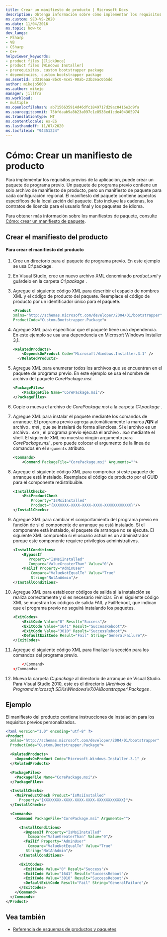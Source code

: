 ```yaml
---
title: Crear un manifiesto de producto | Microsoft Docs
description: Obtenga información sobre cómo implementar los requisitos previos para la aplicación ClickOnce con un paquete que contenga un único manifiesto de producto y un manifiesto del paquete para cada configuración regional.
ms.custom: SEO-VS-2020
ms.date: 11/04/2016
ms.topic: how-to
dev_langs:
- FSharp
- VB
- CSharp
- C++
helpviewer_keywords:
- product files [ClickOnce]
- product files [Windows Installer]
- prerequisites, custom bootstrapper package
- dependencies, custom bootstrapper package
ms.assetid: 2d316aaa-8bc0-4ce5-90ab-23b3eac0b5dd
author: mikejo5000
ms.author: mikejo
manager: jillfra
ms.workload:
- multiple
ms.openlocfilehash: ab7156635914d46dfc1849717d29ac0416e2d9fa
ms.sourcegitcommit: 75bfdaab9a8b23a097c1e8538ed1cde404305974
ms.translationtype: MT
ms.contentlocale: es-ES
ms.lasthandoff: 11/07/2020
ms.locfileid: "94351224"
---
```

# <a name="how-to-create-a-product-manifest"></a>Cómo: Crear un manifiesto de producto
Para implementar los requisitos previos de la aplicación, puede crear un paquete de programa previo. Un paquete de programa previo contiene un solo archivo de manifiesto de producto, pero un manifiesto de paquete para cada configuración regional. El manifiesto del paquete contiene aspectos específicos de la localización del paquete. Esto incluye las cadenas, los contratos de licencia para el usuario final y los paquetes de idioma.

 Para obtener más información sobre los manifiestos de paquete, consulte [Cómo: crear un manifiesto de paquete](../deployment/how-to-create-a-package-manifest.md).

## <a name="create-the-product-manifest"></a>Crear el manifiesto del producto

#### <a name="to-create-the-product-manifest"></a>Para crear el manifiesto del producto

1. Cree un directorio para el paquete de programa previo. En este ejemplo se usa C:\package.

2. En Visual Studio, cree un nuevo archivo XML denominado *product.xml* y guárdelo en la carpeta *C:\package* .

3. Agregue el siguiente código XML para describir el espacio de nombres XML y el código de producto del paquete. Reemplace el código de producto por un identificador único para el paquete.

    ```xml
    <Product
    xmlns="http://schemas.microsoft.com/developer/2004/01/bootstrapper"
    ProductCode="Custom.Bootstrapper.Package">
    ```

4. Agregue XML para especificar que el paquete tiene una dependencia. En este ejemplo se usa una dependencia en Microsoft Windows Installer 3,1.

    ```xml
    <RelatedProducts>
        <DependsOnProduct Code="Microsoft.Windows.Installer.3.1" />
      </RelatedProducts>
    ```

5. Agregue XML para enumerar todos los archivos que se encuentran en el paquete de programa previo. En este ejemplo se usa el nombre de archivo del paquete *CorePackage.msi*.

    ```xml
    <PackageFiles>
        <PackageFile Name="CorePackage.msi"/>
    </PackageFiles>
    ```

6. Copie o mueva el archivo de *CorePackage.msi* a la carpeta *C:\package* .

7. Agregue XML para instalar el paquete mediante los comandos de arranque. El programa previo agrega automáticamente la marca **/QN** al archivo *. msi* , que se instalará de forma silenciosa. Si el archivo es un archivo *. exe* , el programa previo ejecuta el archivo *. exe* mediante el shell. El siguiente XML no muestra ningún argumento para *CorePackage.msi* , pero puede colocar el argumento de la línea de comandos en el `Arguments` atributo.

    ```xml
    <Commands>
        <Command PackageFile="CorePackage.msi" Arguments="">
    ```

8. Agregue el siguiente código XML para comprobar si este paquete de arranque está instalado. Reemplace el código de producto por el GUID para el componente redistribuible.

    ```xml
    <InstallChecks>
        <MsiProductCheck
            Property="IsMsiInstalled"
            Product="{XXXXXXX-XXXX-XXXX-XXXX-XXXXXXXXXXXX}"/>
    </InstallChecks>
    ```

9. Agregue XML para cambiar el comportamiento del programa previo en función de si el componente de arranque ya está instalado. Si el componente está instalado, el paquete de arranque no se ejecuta. El siguiente XML comprueba si el usuario actual es un administrador porque este componente requiere privilegios administrativos.

    ```xml
    <InstallConditions>
        <BypassIf
           Property="IsMsiInstalled"
           Compare="ValueGreaterThan" Value="0"/>
        <FailIf Property="AdminUser"
            Compare="ValueNotEqualTo" Value="True"
            String="NotAnAdmin"/>
    </InstallConditions>
    ```

10. Agregue XML para establecer códigos de salida si la instalación se realiza correctamente y si es necesario reiniciar. En el siguiente código XML se muestran los códigos de salida FAIL y FailReboot, que indican que el programa previo no seguirá instalando los paquetes.

    ```xml
    <ExitCodes>
        <ExitCode Value="0" Result="Success"/>
        <ExitCode Value="1641" Result="SuccessReboot"/>
        <ExitCode Value="3010" Result="SuccessReboot"/>
        <DefaultExitCode Result="Fail" String="GeneralFailure"/>
    </ExitCodes>
    ```

11. Agregue el siguiente código XML para finalizar la sección para los comandos del programa previo.

    ```xml
        </Command>
    </Commands>
    ```

12. Mueva la carpeta *C:\package* al directorio de arranque de Visual Studio. Para Visual Studio 2010, este es el directorio *\Archivos de Programa\microsoft SDKs\Windows\v7.0A\Bootstrapper\Packages* .

## <a name="example"></a>Ejemplo
 El manifiesto del producto contiene instrucciones de instalación para los requisitos previos personalizados.

```xml
<?xml version="1.0" encoding="utf-8" ?>
<Product
  xmlns="http://schemas.microsoft.com/developer/2004/01/bootstrapper"
  ProductCode="Custom.Bootstrapper.Package">

  <RelatedProducts>
    <DependsOnProduct Code="Microsoft.Windows.Installer.3.1" />
  </RelatedProducts>

  <PackageFiles>
    <PackageFile Name="CorePackage.msi"/>
  </PackageFiles>

  <InstallChecks>
    <MsiProductCheck Product="IsMsiInstalled"
      Property="{XXXXXXXX-XXXX-XXXX-XXXX-XXXXXXXXXXXX}"/>
  </InstallChecks>

  <Commands>
    <Command PackageFile="CorePackage.msi" Arguments="">

      <InstallConditions>
        <BypassIf Property="IsMsiInstalled"
          Compare="ValueGreaterThan" Value="0"/>
        <FailIf Property="AdminUser"
          Compare="ValueNotEqualTo" Value="True"
         String="NotAnAdmin"/>
      </InstallConditions>

      <ExitCodes>
        <ExitCode Value="0" Result="Success"/>
        <ExitCode Value="1641" Result="SuccessReboot"/>
        <ExitCode Value="3010" Result="SuccessReboot"/>
        <DefaultExitCode Result="Fail" String="GeneralFailure"/>
      </ExitCodes>
    </Command>
  </Commands>
</Product>
```

## <a name="see-also"></a>Vea también
- [Referencia de esquemas de productos y paquetes](../deployment/product-and-package-schema-reference.md)